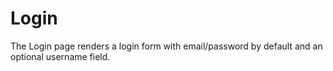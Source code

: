 # Login 

The Login page renders a login form with email/password by default and an optional username field.
